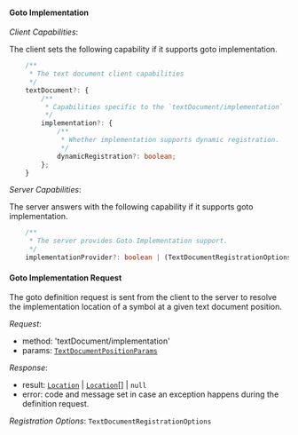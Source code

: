 #### Goto Implementation

_Client Capabilities_:

The client sets the following capability if it supports goto implementation.

```ts
	/**
	 * The text document client capabilities
	 */
	textDocument?: {
		/**
		 * Capabilities specific to the `textDocument/implementation`
		 */
		implementation?: {
			/**
			 * Whether implementation supports dynamic registration.
			 */
			dynamicRegistration?: boolean;
		};
	}
```

_Server Capabilities_:

The server answers with the following capability if it supports goto implementation.

```ts
	/**
	 * The server provides Goto Implementation support.
	 */
	implementationProvider?: boolean | (TextDocumentRegistrationOptions & StaticRegistrationOptions);
```

#### <a name="textDocument_implementation"></a>Goto Implementation Request

The goto definition request is sent from the client to the server to resolve the implementation location of a symbol at a given text document position.

_Request_:
* method: 'textDocument/implementation'
* params: [`TextDocumentPositionParams`](#textdocumentpositionparams)

_Response_:
* result: [`Location`](#location) | [`Location`](#location)[] | `null`
* error: code and message set in case an exception happens during the definition request.

_Registration Options_: `TextDocumentRegistrationOptions`